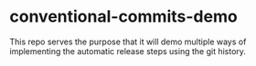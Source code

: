 # conventional-commits-demo

This repo serves the purpose that it will demo multiple ways of implementing the automatic release steps using the git history.
